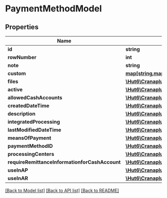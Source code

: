 # PaymentMethodModel

## Properties
Name | Type | Description | Notes
------------ | ------------- | ------------- | -------------
**id** | **string** |  | [optional] 
**rowNumber** | **int** |  | [optional] 
**note** | **string** |  | [optional] 
**custom** | [**map[string,map[string,\Hut6\CranaplusAcumaticaSdk\Model\CustomFieldModel]]**](map.md) |  | [optional] 
**files** | [**\Hut6\CranaplusAcumaticaSdk\Model\FileLinkModel[]**](FileLinkModel.md) |  | [optional] 
**active** | [**\Hut6\CranaplusAcumaticaSdk\Model\BooleanValueModel**](BooleanValueModel.md) |  | [optional] 
**allowedCashAccounts** | [**\Hut6\CranaplusAcumaticaSdk\Model\PaymentMethodAllowedCashAccountDetailModel[]**](PaymentMethodAllowedCashAccountDetailModel.md) |  | [optional] 
**createdDateTime** | [**\Hut6\CranaplusAcumaticaSdk\Model\DateTimeValueModel**](DateTimeValueModel.md) |  | [optional] 
**description** | [**\Hut6\CranaplusAcumaticaSdk\Model\StringValueModel**](StringValueModel.md) |  | [optional] 
**integratedProcessing** | [**\Hut6\CranaplusAcumaticaSdk\Model\BooleanValueModel**](BooleanValueModel.md) |  | [optional] 
**lastModifiedDateTime** | [**\Hut6\CranaplusAcumaticaSdk\Model\DateTimeValueModel**](DateTimeValueModel.md) |  | [optional] 
**meansOfPayment** | [**\Hut6\CranaplusAcumaticaSdk\Model\StringValueModel**](StringValueModel.md) |  | [optional] 
**paymentMethodID** | [**\Hut6\CranaplusAcumaticaSdk\Model\StringValueModel**](StringValueModel.md) |  | [optional] 
**processingCenters** | [**\Hut6\CranaplusAcumaticaSdk\Model\PaymentMethodProcessingCenterDetailModel[]**](PaymentMethodProcessingCenterDetailModel.md) |  | [optional] 
**requireRemittanceInformationforCashAccount** | [**\Hut6\CranaplusAcumaticaSdk\Model\BooleanValueModel**](BooleanValueModel.md) |  | [optional] 
**useInAP** | [**\Hut6\CranaplusAcumaticaSdk\Model\BooleanValueModel**](BooleanValueModel.md) |  | [optional] 
**useInAR** | [**\Hut6\CranaplusAcumaticaSdk\Model\BooleanValueModel**](BooleanValueModel.md) |  | [optional] 

[[Back to Model list]](../README.md#documentation-for-models) [[Back to API list]](../README.md#documentation-for-api-endpoints) [[Back to README]](../README.md)



